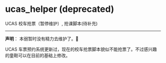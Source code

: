 # ucas_helper (deprecated)
UCAS 校车抢票（暂停维护）, 抢课脚本(待补充)

------

**声明**：
本弱暂时没有精力去维护了。:see_no_evil:

UCAS 车票预约系统更新过，现在的校车抢票脚本貌似不能抢票了。不过感兴趣的童鞋可以在目前的基础上修改。
